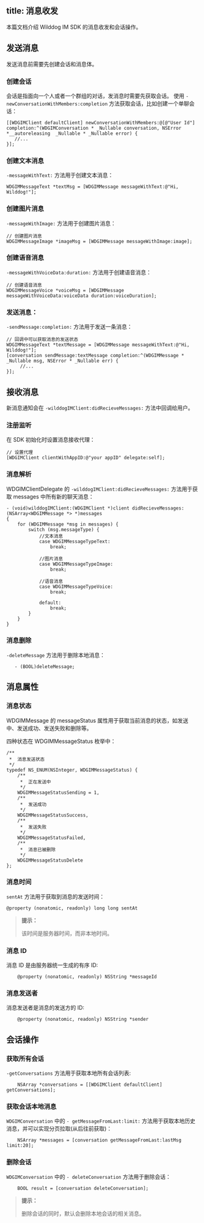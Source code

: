 title: 消息收发
---

本篇文档介绍 Wilddog IM SDK 的消息收发和会话操作。


## 发送消息
发送消息前需要先创建会话和消息体。

###  创建会话

会话是指面向一个人或者一个群组的对话，发消息时需要先获取会话。
使用 `-newConversationWithMembers:completion` 方法获取会话，比如创建一个单聊会话：

```objc
[[WDGIMClient defaultClient] newConversationWithMembers:@[@"User Id"] completion:^(WDGIMConversation * _Nullable conversation, NSError *__autoreleasing  _Nullable * _Nullable error) {
   //...
}];

```

### 创建文本消息

`-messageWithText:` 方法用于创建文本消息：

```objc
WDGIMMessageText *textMsg = [WDGIMMessage messageWithText:@"Hi, Wilddog!"];
```

### 创建图片消息

`-messageWithImage:` 方法用于创建图片消息：
 
```objc
// 创建图片消息
WDGIMMessageImage *imageMsg = [WDGIMMessage messageWithImage:image];
```

### 创建语音消息

`-messageWithVoiceData:duration:` 方法用于创建语音消息：
 
```objc
// 创建语音消息
WDGIMMessageVoice *voiceMsg = [WDGIMMessage messageWithVoiceData:voiceData duration:voiceDuration];
```

### 发送消息：

`-sendMessage:completion:` 方法用于发送一条消息：

```objc
// 回调中可以获取消息的发送状态
WDGIMMessageText *textMessage = [WDGIMMessage messageWithText:@"Hi, Wilddog!"];
[conversation sendMessage:textMessage completion:^(WDGIMMessage * _Nullable msg, NSError * _Nullable err) {
     //...       
}];
```

## 接收消息

新消息通知会在 `-wilddogIMClient:didRecieveMessages:` 方法中回调给用户。

### 注册监听

在 SDK 初始化时设置消息接收代理：

```objc 
// 设置代理
[WDGIMClient clientWithAppID:@"your appID" delegate:self];

```
	
### 消息解析

WDGIMClientDelegate 的 `-wilddogIMClient:didRecieveMessages:` 方法用于获取 messages 中所有新的聊天消息：
```objc
- (void)wilddogIMClient:(WDGIMClient *)client didRecieveMessages:(NSArray<WDGIMMessage *> *)messages
{
    for (WDGIMMessage *msg in messages) {
        switch (msg.messageType) {
            //文本消息
            case WDGIMMessageTypeText:
                break;
                
            //图片消息
            case WDGIMMessageTypeImage:
                break;
                
            //语音消息
            case WDGIMMessageTypeVoice:
                break;
                
            default:
                break;
        }
    }
}
```

### 消息删除

`-deleteMessage` 方法用于删除本地消息：

```objc
   - (BOOL)deleteMessage;
```

## 消息属性

### 消息状态

WDGIMMessage 的 messageStatus 属性用于获取当前消息的状态，如发送中、发送成功、发送失败和删除等。

四种状态在 WDGIMMessageStatus 枚举中：

```
/**
 *  消息发送状态
 */
typedef NS_ENUM(NSInteger, WDGIMMessageStatus) {
    /**
     *  正在发送中
     */
    WDGIMMessageStatusSending = 1,
    /**
     *  发送成功
     */
    WDGIMMessageStatusSuccess,
    /**
     *  发送失败
     */
    WDGIMMessageStatusFailed,
    /**
     *  消息已被删除
     */
    WDGIMMessageStatusDelete
};

```

### 消息时间

 `sentAt` 方法用于获取到消息的发送时间：

```objc
@property (nonatomic, readonly) long long sentAt
```
<blockquote class="notice">
  <p><strong>提示：</strong></p>
  该时间是服务器时间，而非本地时间。
</blockquote>


### 消息 ID

消息 ID 是由服务器统一生成的有序 ID:
```objc
	@property (nonatomic, readonly) NSString *messageId
```
	
### 消息发送者

消息发送者是消息的发送方的 ID:
```objc
	@property (nonatomic, readonly) NSString *sender
```


##  会话操作

### 获取所有会话

`-getConversations` 方法用于获取本地所有会话列表:
```objc
	NSArray *conversations = [[WDGIMClient defaultClient] getConversations];
```
	
### 获取会话本地消息

`WDGIMConversation` 中的 `- getMessageFromLast:limit:` 方法用于获取本地历史消息，并可以实现分页拉取(从后往前获取)：
```obj
	NSArray *messages = [conversation getMessageFromLast:lastMsg limit:20];
```
	
### 删除会话

`WDGIMConversation` 中的 `- deleteConversation` 方法用于删除会话：
```objc
	BOOL result = [conversation deleteConversation];
 ```
 <blockquote class="notice">
  <p><strong>提示：</strong></p>
  删除会话的同时，默认会删除本地会话的相关消息。
</blockquote>
 